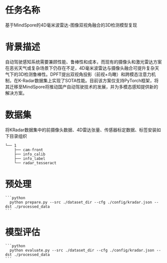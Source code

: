 # 任务名称
  基于MindSpore的4D毫米波雷达-图像双视角融合的3D检测模型复现

# 背景描述
  自动驾驶感知系统需要兼顾性能、鲁棒性和成本，而现有的摄像头和激光雷达方案在恶劣天气或复杂场景下仍存在不足，4D毫米波雷达与摄像头融合可提升复杂天气下的3D检测鲁棒性。DPFT提出双视角投影（前视+鸟瞰）和跨模态注意力机制，在K-Radar数据集上实现了SOTA性能。目前该方案仅支持PyTorch框架，将其迁移至MindSpore将推动国产自动驾驶技术的发展，并为多模态感知提供新的解决方案。

# 数据集
  将KRadar数据集中的前摄像头数据、4D雷达张量、传感器标定数据、标签安装如下目录组织
  ```
  └── 1
      ├── cam-front
      ├── info_calib
      ├── info_label
      └── radar_tesseract
  ```

  # 预处理

    ```python
      python prepare.py --src ./dataset_dir --cfg ./config/kradar.json --dst ./processed_data
    ```

  # 模型评估

    ```python
      python evaluate.py --src ./dataset_dir --cfg ./config/kradar.json --dst ./processed_data
    ```
